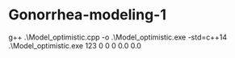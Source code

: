 # Gonorrhea-modeling-1
 g++ .\Model_optimistic.cpp -o .\Model_optimistic.exe -std=c++14
.\Model_optimistic.exe 123 0 0 0 0.0 0.0
